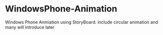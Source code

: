 # WindowsPhone-Animation
Windows Phone Anmiation using StoryBoard. include circular animation and many will introduce later
